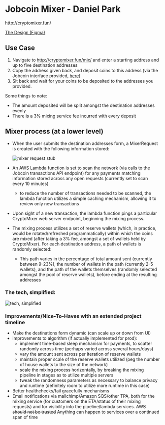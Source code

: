 # Jobcoin Mixer - Daniel Park

<a href="http://cryptomixer.fun" target="_blank">http://cryptomixer.fun/</a>

<a href="https://www.figma.com/file/stYqqiSCeNj7b5a90lwXEJ/Jobcoin-Gemini-Daniel-Park?node-id=0%3A1" target="_blank">The Design (Figma)</a>
## Use Case

1. Navigate to <a href="http://cryptomixer.fun/mix/" target="_blank">http://cryptomixer.fun/mix/</a> and enter a starting address and up to five destination addresses
2. Copy the address given back, and deposit coins to this address (via the Jobcoin interface provided, <a href="https://jobcoin.gemini.com/kept-velvet" target="_blank">here</a>)
3. Sit back and wait for your coins to be deposited to the addresses you provided.

Some things to note:

- The amount deposited will be split amongst the destination addresses evenly
- There is a 3% mixing service fee incurred with every deposit

## Mixer process (at a lower level)

- When the user submits the destination addresses form, a MixerRequest is created with the following information stored:

  ![mixer request stub](https://jobcoin-mixer.s3.amazonaws.com/static/media/mixerrequest.png)

- An AWS Lambda function is set to scan the network (via calls to the Jobcoin transactions API endpoint) for any payments matching information stored across any open requests (currently set to scan every 10 minutes)

  - to reduce the number of transactions needed to be scanned, the lambda function utilizes a simple caching mechanism, allowing it to review only new transactions

- Upon sight of a new transaction, the lambda function pings a particular CryptoMixer web server endpoint, beginning the mixing process.

- The mixing process utilizes a set of reserve wallets (which, in practice, would be rotated/refreshed programmatically) within which the coins are mixed (after taking a 3% fee, amongst a set of wallets held by CryptoMixer).
  For each destination address, a path of wallets is randomly selected:
  - This path varies in the percentage of total amount sent (currently between 9-23%), the number of wallets in the path (currently 2-5 wallets), and the path of the wallets themselves (randomly selected amongst the pool of reserve wallets), before ending at the resulting addresses

### The tech, simplified:

![tech, simplified](https://jobcoin-mixer.s3.amazonaws.com/static/media/tech.png)

### Improvements/Nice-To-Haves with an extended project timeline

- Make the destinations form dynamic (can scale up or down from UI)
- improvements to algorithm (if actually implemented for prod):
  - implement time-based sleep mechanism for payments, to scatter randomly across time (perhaps varied across several hours/days)
  - vary the amount sent across per iteration of reserve wallets
  - maintain proper scale of the reserve wallets utilized (peg the number of house wallets to the size of the network)
  - scale the mixing process horizontally, by breaking the mixing pipeline in stages as to utilize multiple servers
  - tweak the randomness parameters as necessary to balance privacy and runtime (definitely room to utilize more runtime in this case)
- Better healthchecks/fail gracefully mechanisms
- Email notifications via mailchimp/Amazon SQS/other TPA, both for the mixing service (for customers on the ETA/status of their mixing requests) and for visibility into the pipeline/lambda services. ~~AWS should not be trusted~~ Anything can happen to services over a continued span of time
